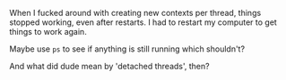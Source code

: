 When I fucked around with creating new contexts per thread, things stopped
working, even after restarts. I had to restart my computer to get things to
work again.

Maybe use `ps` to see if anything is still running which shouldn't?

And what did dude mean by 'detached threads', then?
